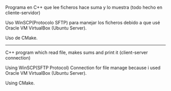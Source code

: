Programa en C++ que lee ficheros hace suma y lo muestra (todo hecho en cliente-servidor) 

Uso WinSCP(Protocolo SFTP) para manejar los ficheros debido a que usé Oracle VM VirtualBox (Ubuntu Server).

Uso de CMake.

____________________________________________________________________________________________


C++ program which read file, makes sums and print it (client-server connection)

Using WinSCP(SFTP Protocol) Connection for file manage because i used Oracle VM VirtualBox (Ubuntu Server).

Using CMake.
